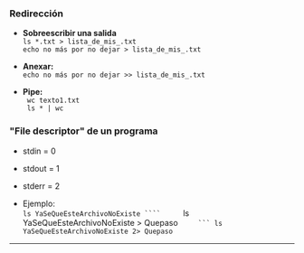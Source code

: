 ### Redirección

* **Sobreescribir una salida**  
``` ls *.txt > lista_de_mis_.txt ```   
``` echo no más por no dejar > lista_de_mis_.txt  ```

* **Anexar:**  
``` echo no más por no dejar >> lista_de_mis_.txt ```

* **Pipe:**  
``` wc texto1.txt```     
``` ls * | wc```


### "File descriptor" de un programa

* stdin = 0
* stdout = 1
* stderr = 2

* Ejemplo:  
``` ls YaSeQueEsteArchivoNoExiste ````     
``` ls YaSeQueEsteArchivoNoExiste > Quepaso````    
``` ls YaSeQueEsteArchivoNoExiste 2> Quepaso````   

---


